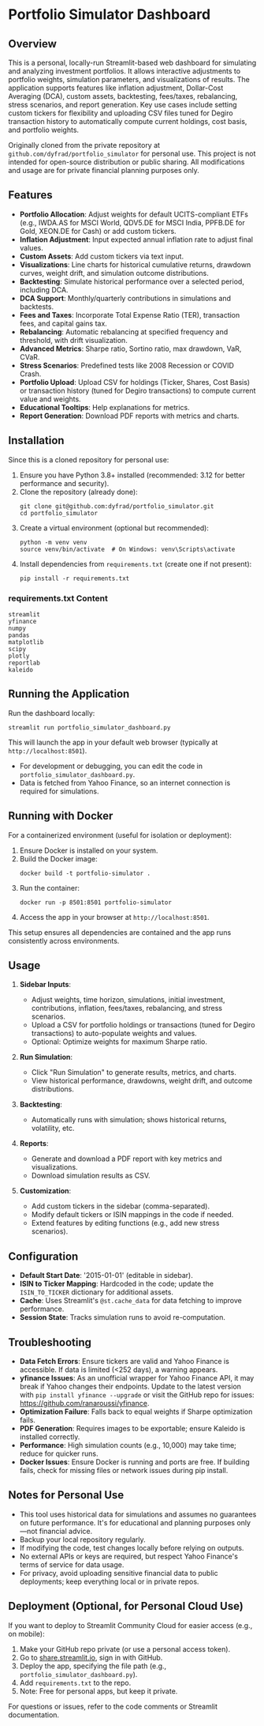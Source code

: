 # Portfolio Simulator Dashboard

## Overview

This is a personal, locally-run Streamlit-based web dashboard for simulating and analyzing investment portfolios. It allows interactive adjustments to portfolio weights, simulation parameters, and visualizations of results. The application supports features like inflation adjustment, Dollar-Cost Averaging (DCA), custom assets, backtesting, fees/taxes, rebalancing, stress scenarios, and report generation. Key use cases include setting custom tickers for flexibility and uploading CSV files tuned for Degiro transaction history to automatically compute current holdings, cost basis, and portfolio weights.

Originally cloned from the private repository at `github.com/dyfrad/portfolio_simulator` for personal use. This project is not intended for open-source distribution or public sharing. All modifications and usage are for private financial planning purposes only.

## Features

- **Portfolio Allocation**: Adjust weights for default UCITS-compliant ETFs (e.g., IWDA.AS for MSCI World, QDV5.DE for MSCI India, PPFB.DE for Gold, XEON.DE for Cash) or add custom tickers.
- **Inflation Adjustment**: Input expected annual inflation rate to adjust final values.
- **Custom Assets**: Add custom tickers via text input.
- **Visualizations**: Line charts for historical cumulative returns, drawdown curves, weight drift, and simulation outcome distributions.
- **Backtesting**: Simulate historical performance over a selected period, including DCA.
- **DCA Support**: Monthly/quarterly contributions in simulations and backtests.
- **Fees and Taxes**: Incorporate Total Expense Ratio (TER), transaction fees, and capital gains tax.
- **Rebalancing**: Automatic rebalancing at specified frequency and threshold, with drift visualization.
- **Advanced Metrics**: Sharpe ratio, Sortino ratio, max drawdown, VaR, CVaR.
- **Stress Scenarios**: Predefined tests like 2008 Recession or COVID Crash.
- **Portfolio Upload**: Upload CSV for holdings (Ticker, Shares, Cost Basis) or transaction history (tuned for Degiro transactions) to compute current value and weights.
- **Educational Tooltips**: Help explanations for metrics.
- **Report Generation**: Download PDF reports with metrics and charts.

## Installation

Since this is a cloned repository for personal use:

1. Ensure you have Python 3.8+ installed (recommended: 3.12 for better performance and security).
2. Clone the repository (already done):
   ```
   git clone git@github.com:dyfrad/portfolio_simulator.git
   cd portfolio_simulator
   ```
3. Create a virtual environment (optional but recommended):
   ```
   python -m venv venv
   source venv/bin/activate  # On Windows: venv\Scripts\activate
   ```
4. Install dependencies from `requirements.txt` (create one if not present):
   ```
   pip install -r requirements.txt
   ```

### requirements.txt Content
```
streamlit
yfinance
numpy
pandas
matplotlib
scipy
plotly
reportlab
kaleido
```

## Running the Application

Run the dashboard locally:
```
streamlit run portfolio_simulator_dashboard.py
```

This will launch the app in your default web browser (typically at `http://localhost:8501`).

- For development or debugging, you can edit the code in `portfolio_simulator_dashboard.py`.
- Data is fetched from Yahoo Finance, so an internet connection is required for simulations.

## Running with Docker

For a containerized environment (useful for isolation or deployment):

1. Ensure Docker is installed on your system.
2. Build the Docker image:
   ```
   docker build -t portfolio-simulator .
   ```
3. Run the container:
   ```
   docker run -p 8501:8501 portfolio-simulator
   ```
4. Access the app in your browser at `http://localhost:8501`.

This setup ensures all dependencies are contained and the app runs consistently across environments.

## Usage

1. **Sidebar Inputs**:
   - Adjust weights, time horizon, simulations, initial investment, contributions, inflation, fees/taxes, rebalancing, and stress scenarios.
   - Upload a CSV for portfolio holdings or transactions (tuned for Degiro transactions) to auto-populate weights and values.
   - Optional: Optimize weights for maximum Sharpe ratio.

2. **Run Simulation**:
   - Click "Run Simulation" to generate results, metrics, and charts.
   - View historical performance, drawdowns, weight drift, and outcome distributions.

3. **Backtesting**:
   - Automatically runs with simulation; shows historical returns, volatility, etc.

4. **Reports**:
   - Generate and download a PDF report with key metrics and visualizations.
   - Download simulation results as CSV.

5. **Customization**:
   - Add custom tickers in the sidebar (comma-separated).
   - Modify default tickers or ISIN mappings in the code if needed.
   - Extend features by editing functions (e.g., add new stress scenarios).

## Configuration

- **Default Start Date**: '2015-01-01' (editable in sidebar).
- **ISIN to Ticker Mapping**: Hardcoded in the code; update the `ISIN_TO_TICKER` dictionary for additional assets.
- **Cache**: Uses Streamlit's `@st.cache_data` for data fetching to improve performance.
- **Session State**: Tracks simulation runs to avoid re-computation.

## Troubleshooting

- **Data Fetch Errors**: Ensure tickers are valid and Yahoo Finance is accessible. If data is limited (<252 days), a warning appears.
- **yfinance Issues**: As an unofficial wrapper for Yahoo Finance API, it may break if Yahoo changes their endpoints. Update to the latest version with `pip install yfinance --upgrade` or visit the GitHub repo for issues: https://github.com/ranaroussi/yfinance.
- **Optimization Failure**: Falls back to equal weights if Sharpe optimization fails.
- **PDF Generation**: Requires images to be exportable; ensure Kaleido is installed correctly.
- **Performance**: High simulation counts (e.g., 10,000) may take time; reduce for quicker runs.
- **Docker Issues**: Ensure Docker is running and ports are free. If building fails, check for missing files or network issues during pip install.

## Notes for Personal Use

- This tool uses historical data for simulations and assumes no guarantees on future performance. It's for educational and planning purposes only—not financial advice.
- Backup your local repository regularly.
- If modifying the code, test changes locally before relying on outputs.
- No external APIs or keys are required, but respect Yahoo Finance's terms of service for data usage.
- For privacy, avoid uploading sensitive financial data to public deployments; keep everything local or in private repos.

## Deployment (Optional, for Personal Cloud Use)

If you want to deploy to Streamlit Community Cloud for easier access (e.g., on mobile):

1. Make your GitHub repo private (or use a personal access token).
2. Go to [share.streamlit.io](https://share.streamlit.io), sign in with GitHub.
3. Deploy the app, specifying the file path (e.g., `portfolio_simulator_dashboard.py`).
4. Add `requirements.txt` to the repo.
5. Note: Free for personal apps, but keep it private.

For questions or issues, refer to the code comments or Streamlit documentation.